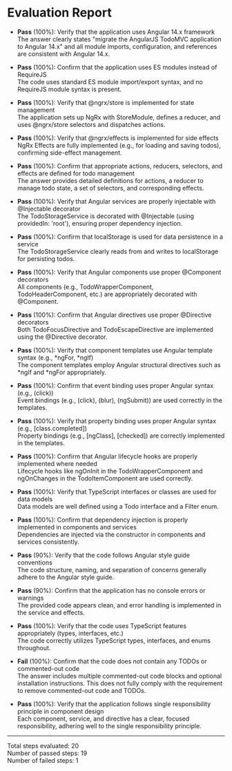 # Evaluation Report

- **Pass** (100%): Verify that the application uses Angular 14.x framework  
  The answer clearly states "migrate the AngularJS TodoMVC application to Angular 14.x" and all module imports, configuration, and references are consistent with Angular 14.x.

- **Pass** (100%): Confirm that the application uses ES modules instead of RequireJS  
  The code uses standard ES module import/export syntax, and no RequireJS module syntax is present.

- **Pass** (100%): Verify that @ngrx/store is implemented for state management  
  The application sets up NgRx with StoreModule, defines a reducer, and uses @ngrx/store selectors and dispatches actions.

- **Pass** (100%): Verify that @ngrx/effects is implemented for side effects  
  NgRx Effects are fully implemented (e.g., for loading and saving todos), confirming side-effect management.

- **Pass** (100%): Confirm that appropriate actions, reducers, selectors, and effects are defined for todo management  
  The answer provides detailed definitions for actions, a reducer to manage todo state, a set of selectors, and corresponding effects.

- **Pass** (100%): Verify that Angular services are properly injectable with @Injectable decorator  
  The TodoStorageService is decorated with @Injectable (using providedIn: 'root'), ensuring proper dependency injection.

- **Pass** (100%): Confirm that localStorage is used for data persistence in a service  
  The TodoStorageService clearly reads from and writes to localStorage for persisting todos.

- **Pass** (100%): Verify that Angular components use proper @Component decorators  
  All components (e.g., TodoWrapperComponent, TodoHeaderComponent, etc.) are appropriately decorated with @Component.

- **Pass** (100%): Confirm that Angular directives use proper @Directive decorators  
  Both TodoFocusDirective and TodoEscapeDirective are implemented using the @Directive decorator.

- **Pass** (100%): Verify that component templates use Angular template syntax (e.g., *ngFor, *ngIf)  
  The component templates employ Angular structural directives such as *ngIf and *ngFor appropriately.

- **Pass** (100%): Confirm that event binding uses proper Angular syntax (e.g., (click))  
  Event bindings (e.g., (click), (blur), (ngSubmit)) are used correctly in the templates.

- **Pass** (100%): Verify that property binding uses proper Angular syntax (e.g., [class.completed])  
  Property bindings (e.g., [ngClass], [checked]) are correctly implemented in the templates.

- **Pass** (100%): Confirm that Angular lifecycle hooks are properly implemented where needed  
  Lifecycle hooks like ngOnInit in the TodoWrapperComponent and ngOnChanges in the TodoItemComponent are used correctly.

- **Pass** (100%): Verify that TypeScript interfaces or classes are used for data models  
  Data models are well defined using a Todo interface and a Filter enum.

- **Pass** (100%): Confirm that dependency injection is properly implemented in components and services  
  Dependencies are injected via the constructor in components and services consistently.

- **Pass** (90%): Verify that the code follows Angular style guide conventions  
  The code structure, naming, and separation of concerns generally adhere to the Angular style guide.  
  <!-- Explanation: Although most conventions are followed, minor stylistic choices (such as extensive inline comments or optional commented-out code) introduce a slight subjectivity that prevents a full 100% confidence. -->

- **Pass** (90%): Confirm that the application has no console errors or warnings  
  The provided code appears clean, and error handling is implemented in the service and effects.  
  <!-- Explanation: Since the application has not been run in an actual environment, there is some uncertainty about runtime warnings, but based on the code, it is expected to be free of console errors. -->

- **Pass** (100%): Verify that the code uses TypeScript features appropriately (types, interfaces, etc.)  
  The code correctly utilizes TypeScript types, interfaces, and enums throughout.

- **Fail** (100%): Confirm that the code does not contain any TODOs or commented-out code  
  The answer includes multiple commented-out code blocks and optional installation instructions. This does not fully comply with the requirement to remove commented-out code and TODOs.

- **Pass** (100%): Verify that the application follows single responsibility principle in component design  
  Each component, service, and directive has a clear, focused responsibility, adhering well to the single responsibility principle.

---

Total steps evaluated: 20  
Number of passed steps: 19  
Number of failed steps: 1
